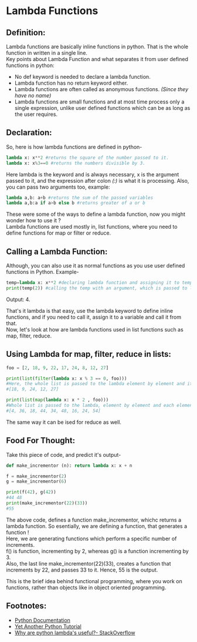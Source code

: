 # Lambda Functions

## Definition:  
Lambda functions are basically inline functions in python. That is the whole function in written in a single line.  
Key points about Lambda Function and what separates it from user defined functions in python:  
- No def keyword is needed to declare a lambda function.
- Lambda function has no return keyword either.
- Lambda functions are often called as anonymous functions. *(Since they have no name)*
- Lambda functions are small functions and at most time process only a single expression, unlike user defined functions which can be as long as the user requires. 
## Declaration:
So, here is how lambda functions are defined in python-  
```python
lambda x: x**2 #returns the square of the number passed to it.  
lambda x: x%3==0 #returns the numbers divisible by 3.  
```
Here lambda is the keyword and is always necessary, x is the argument passed to it, and the expression after colon *(:)* is what it is processing. Also, you can pass two arguments too, example:  

```python
lambda a,b: a+b #returns the sum of the passed variables
lambda a,b:a if a>b else b #returns greater of a or b
```

These were some of the ways to define a lambda function, now you might wonder how to use it ?  
Lambda functions are used mostly in, list functions, where you need to define functions for map or filter or reduce.  

## Calling a Lambda Function:
Although, you can also use it as normal functions as you use user defined functions in Python. Example-  
```python
temp=lambda x: x**2 #declaring lambda function and assigning it to temp.
print(temp(2)) #calling the temp with an argument, which is passed to lambda.
```
Output: 4.

That's it lambda is that easy, use the lambda keyword to define inline functions, and if you need to call it, assign it to a variable and call it from that.  
Now, let's look at how are lambda functions used in list functions such as map, filter, reduce. 

## Using Lambda for map, filter, reduce in lists:
```python
foo = [2, 18, 9, 22, 17, 24, 8, 12, 27]

print(list(filter(lambda x: x % 3 == 0, foo)))
#Here, the whole list is passed to the lambda element by element and it returns boolean value True or False if it is divisible or not, and that boolean value is used by the filter keyword to filter out the elements divisible by 3.
#[18, 9, 24, 12, 27]

print(list(map(lambda x: x * 2 , foo)))
#Whole list is passed to the lambda, element by element and each element is doubled and it is mapped and returned as a new list.
#[4, 36, 18, 44, 34, 48, 16, 24, 54]
```
The same way it can be ised for reduce as well.  

## Food For Thought:  
Take this piece of code, and predict it's output-  
```python 
def make_incrementor (n): return lambda x: x + n

f = make_incrementor(2)
g = make_incrementor(6)

print(f(42), g(42))
#44 48
print(make_incrementor(22)(33))
#55
```

The above code, defines a function make_incrementor, whichc returns a lambda function. So esentially, we are defining a function, that generates a function !  
Here, we are generating functions which perform a specific number of increments.  
f() is function, incrementing by 2, whereas g() is a function incrementing by 3.  
Also, the last line make_incrementor(22)(33), creates a function that increments by 22, and passes 33 to it. Hence, 55 is the output.  

This is the brief idea behind functional programming, where you work on functions, rather than objects like in object oriented programming.  

## Footnotes:    
- [Python Documentation](https://docs.python.org/3.5/tutorial/controlflow.html#lambda-expressions)
- [Yet Another Python Tutorial](https://pythonconquerstheuniverse.wordpress.com/2011/08/29/lambda_tutorial/)
- [Why are python lambda's useful?- StackOverflow](https://stackoverflow.com/questions/890128/why-are-python-lambdas-useful)





